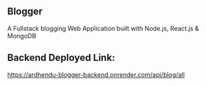 ## Blogger
A Fullstack blogging Web Application built with Node.js, React.js & MongoDB

## Backend Deployed Link: 
https://ardhendu-blogger-backend.onrender.com/api/blog/all
